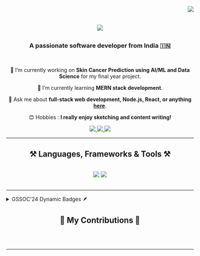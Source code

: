<img align="right" src="https://visitor-badge.laobi.icu/badge?page_id=shrutika-vetal.shrutika-vetal" />

<h1 align="center">
    <img src="https://readme-typing-svg.herokuapp.com/?font=Righteous&size=35&center=true&vCenter=true&width=500&height=70&duration=4000&lines=Hi+There!+👋;+I'm+Shrutika+Vetal!;" />
</h1>

<h3 align="center">A passionate software developer from India 🇮🇳</h3>

<br/>

<div align="center">
 
 🔭 I’m currently working on **Skin Cancer Prediction using AI/ML and Data Science** for my final year project.
 
 🌱 I’m currently learning **MERN stack development**.

💬 Ask me about **full-stack web development, Node.js, React, or anything [here](https://github.com/Shrutika006/Shrutika006/issues)**.

😊 Hobbies : **I really enjoy sketching and content writing!**

 </div>
 
<div align="center"> 
  <a href="mailto:shrutika.vetal06@gmail.com">
    <img src="https://img.shields.io/badge/Gmail-333333?style=for-the-badge&logo=gmail&logoColor=red" />
  </a>
  <a href="https://linkedin.com/in/shrutika-vetal-738492235" target="_blank">
    <img src="https://img.shields.io/badge/LinkedIn-0077B5?style=for-the-badge&logo=linkedin&logoColor=white" target="_blank" />
  </a>
  <a href="https://github.com/Shrutika006" target="_blank">
     <img src="https://img.shields.io/badge/GitHub-181717?style=for-the-badge&logo=github&logoColor=white" target="_blank" /> 
  </a>
</div>

<hr/>
 
<h2 align="center">⚒️ Languages, Frameworks & Tools ⚒️</h2>
<br/>
<div align="center">
    <img src="https://skillicons.dev/icons?i=react,bootstrap,html,css,vscode,github,git" />
    <img src="https://skillicons.dev/icons?i=nodejs,python,javascript,express,mongodb,c,java,mysql" /><br>
</div>

<br/>
<hr/>

<details>	
 <summary>GSSOC'24 Dynamic Badges 🪶</summary>
<div style='display:flex; align-items:center; gap: 10px;' align='center'>
<a href="https://api.badgr.io/public/assertions/70OJPmyXRgeWIpSamWYx4Q?identity__email=shrutika.vetal06%40gmail.com">
<img src="postman_shrutika.png" width="100px" height="100px" />
<!--GSSoC 1st Explorer Badge on 60 points-->

<a href="https://gssoc.girlscript.tech/leaderboard" target="_blank">
<img src="https://github.com/user-attachments/assets/c50c143c-678c-49cd-8d66-7e5642b94f02" width="96"/>
</a>

<!--GSSoC 2nd Adventurer Badge on 140 points-->

<a href="https://gssoc.girlscript.tech/leaderboard" target="_blank">
    <img src="https://github.com/user-attachments/assets/e2f91c6c-b719-45aa-84d4-7d1dae58d8c4" width="96"/>
</a>

<!--GSSoC 3rd Trailblazer Badge on 200 points-->

<a href="https://gssoc.girlscript.tech/leaderboard" target="_blank">
<img src="https://github.com/user-attachments/assets/d01deebf-5e97-41cd-a18b-be55e156eb15" width="96"/>
</a>

<!--GSSoC 4th Summit Seeker Badge	on 300 points-->

<a href="https://gssoc.girlscript.tech/leaderboard" target="_blank">
<img src="https://github.com/user-attachments/assets/c2ed0f18-ae19-4b8e-b354-f92ded3f4493" width="96"/>
</a>

<!--GSSoC 5th Champion Badge on 500 points-->
<a href="https://gssoc.girlscript.tech/leaderboard">
<img src="https://gssoc.girlscript.tech/badges/5.png?imwidth=256" width="96" alt="GSSoC Badge">
</a>
</div>
</details>

<div align="center">
  <h2>🐍 My Contributions 🐍</h2>
<!--   ![snake gif](https://github.com/Shrutika006/Shrutika006/blob/output/github-contribution-grid-snake.gif) -->
</div>

<br/><br/>

<hr/>

<br/>
  
